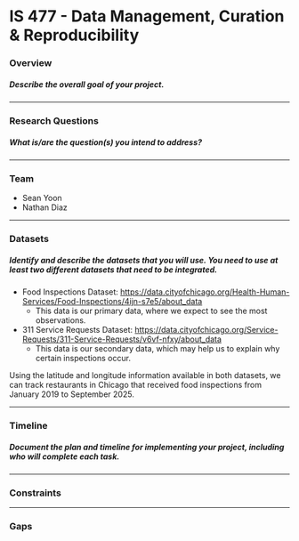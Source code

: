 # IS 477 - Data Management, Curation & Reproducibility


### Overview
##### Describe the overall goal of your project.

---

### Research Questions
##### What is/are the question(s) you intend to address?

---

### Team
  * Sean Yoon
  * Nathan Diaz

---

### Datasets
##### Identify and describe the datasets that you will use. You need to use at least two different datasets that need to be integrated.
  * Food Inspections Dataset: https://data.cityofchicago.org/Health-Human-Services/Food-Inspections/4ijn-s7e5/about_data
    * This data is our primary data, where we expect to see the most observations. 
  * 311 Service Requests Dataset: https://data.cityofchicago.org/Service-Requests/311-Service-Requests/v6vf-nfxy/about_data
    * This data is our secondary data, which may help us to explain why certain inspections occur.

  Using the latitude and longitude information available in both datasets, we can track restaurants in Chicago that received food inspections from January 2019 to September 2025.

---
    
### Timeline
##### Document the plan and timeline for implementing your project, including who will complete each task.

---

### Constraints

---

### Gaps
